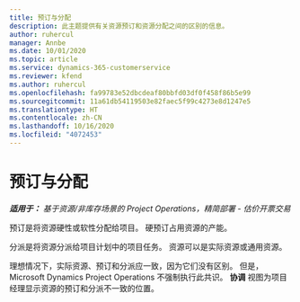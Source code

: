 ```yaml
---
title: 预订与分配
description: 此主题提供有关资源预订和资源分配之间的区别的信息。
author: ruhercul
manager: Annbe
ms.date: 10/01/2020
ms.topic: article
ms.service: dynamics-365-customerservice
ms.reviewer: kfend
ms.author: ruhercul
ms.openlocfilehash: fa99783e52dbcdeaf80bbfd03df0f458f86b5e99
ms.sourcegitcommit: 11a61db54119503e82faec5f99c4273e8d1247e5
ms.translationtype: HT
ms.contentlocale: zh-CN
ms.lasthandoff: 10/16/2020
ms.locfileid: "4072453"
---
```

# <a name="bookings-vs-assignments"></a>预订与分配

_**适用于：** 基于资源/非库存场景的 Project Operations，精简部署 - 估价开票交易_

预订是将资源硬性或软性分配给项目。 硬预订占用资源的产能。 

分派是将资源分派给项目计划中的项目任务。 资源可以是实际资源或通用资源。 

理想情况下，实际资源、预订和分派应一致，因为它们没有区别。 但是，Microsoft Dynamics Project Operations 不强制执行此共识。 **协调** 视图为项目经理显示资源的预订和分派不一致的位置。
